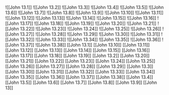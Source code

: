 ![[John 13.1]]
![[John 13.2]]
![[John 13.3]]
![[John 13.4]]
![[John 13.5]]
![[John 13.6]]
![[John 13.7]]
![[John 13.8]]
![[John 13.9]]
![[John 13.10]]
![[John 13.11]]
![[John 13.12]]
![[John 13.13]]
![[John 13.14]]
![[John 13.15]]
![[John 13.16]]
![[John 13.17]]
![[John 13.18]]
![[John 13.19]]
![[John 13.20]]
![[John 13.21]]
![[John 13.22]]
![[John 13.23]]
![[John 13.24]]
![[John 13.25]]
![[John 13.26]]
![[John 13.27]]
![[John 13.28]]
![[John 13.29]]
![[John 13.30]]
![[John 13.31]]
![[John 13.32]]
![[John 13.33]]
![[John 13.34]]
![[John 13.35]]
![[John 13.36]]
![[John 13.37]]
![[John 13.38]]
[[John 13.1]]
[[John 13.10]]
[[John 13.11]]
[[John 13.12]]
[[John 13.13]]
[[John 13.14]]
[[John 13.15]]
[[John 13.16]]
[[John 13.17]]
[[John 13.18]]
[[John 13.19]]
[[John 13.2]]
[[John 13.20]]
[[John 13.21]]
[[John 13.22]]
[[John 13.23]]
[[John 13.24]]
[[John 13.25]]
[[John 13.26]]
[[John 13.27]]
[[John 13.28]]
[[John 13.29]]
[[John 13.3]]
[[John 13.30]]
[[John 13.31]]
[[John 13.32]]
[[John 13.33]]
[[John 13.34]]
[[John 13.35]]
[[John 13.36]]
[[John 13.37]]
[[John 13.38]]
[[John 13.4]]
[[John 13.5]]
[[John 13.6]]
[[John 13.7]]
[[John 13.8]]
[[John 13.9]]
[[John 13]]
